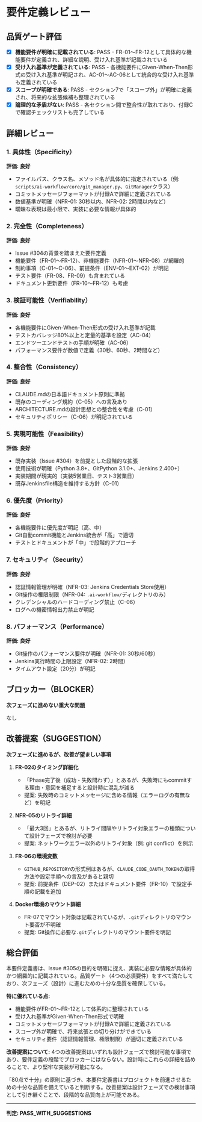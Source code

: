 # 要件定義レビュー

## 品質ゲート評価

- [x] **機能要件が明確に記載されている**: PASS - FR-01～FR-12として具体的な機能要件が定義され、詳細な説明、受け入れ基準が記載されている
- [x] **受け入れ基準が定義されている**: PASS - 各機能要件にGiven-When-Then形式の受け入れ基準が明記され、AC-01～AC-06として統合的な受け入れ基準も定義されている
- [x] **スコープが明確である**: PASS - セクション7で「スコープ外」が明確に定義され、将来的な拡張候補も整理されている
- [x] **論理的な矛盾がない**: PASS - 各セクション間で整合性が取れており、付録Cで確認チェックリストも完了している

## 詳細レビュー

### 1. 具体性（Specificity）

**評価: 良好**

- ファイルパス、クラス名、メソッド名が具体的に指定されている（例: `scripts/ai-workflow/core/git_manager.py`、`GitManager`クラス）
- コミットメッセージフォーマットが付録Aで詳細に定義されている
- 数値基準が明確（NFR-01: 30秒以内、NFR-02: 2時間以内など）
- 曖昧な表現は最小限で、実装に必要な情報が具体的

### 2. 完全性（Completeness）

**評価: 良好**

- Issue #304の背景を踏まえた要件定義
- 機能要件（FR-01～FR-12）、非機能要件（NFR-01～NFR-08）が網羅的
- 制約事項（C-01～C-06）、前提条件（ENV-01～EXT-02）が明記
- テスト要件（FR-08、FR-09）も含まれている
- ドキュメント更新要件（FR-10～FR-12）も考慮

### 3. 検証可能性（Verifiability）

**評価: 良好**

- 各機能要件にGiven-When-Then形式の受け入れ基準が記載
- テストカバレッジ80%以上と定量的基準を設定（AC-04）
- エンドツーエンドテストの手順が明確（AC-06）
- パフォーマンス要件が数値で定義（30秒、60秒、2時間など）

### 4. 整合性（Consistency）

**評価: 良好**

- CLAUDE.mdの日本語ドキュメント原則に準拠
- 既存のコーディング規約（C-05）への言及あり
- ARCHITECTURE.mdの設計思想との整合性を考慮（C-01）
- セキュリティポリシー（C-06）が明記されている

### 5. 実現可能性（Feasibility）

**評価: 良好**

- 既存実装（Issue #304）を前提とした段階的な拡張
- 使用技術が明確（Python 3.8+、GitPython 3.1.0+、Jenkins 2.400+）
- 実装期間が現実的（実装5営業日、テスト3営業日）
- 既存Jenkinsfile構造を維持する方針（C-01）

### 6. 優先度（Priority）

**評価: 良好**

- 各機能要件に優先度が明記（高、中）
- Git自動commit機能とJenkins統合が「高」で適切
- テストとドキュメントが「中」で段階的アプローチ

### 7. セキュリティ（Security）

**評価: 良好**

- 認証情報管理が明確（NFR-03: Jenkins Credentials Store使用）
- Git操作の権限制限（NFR-04: `.ai-workflow/`ディレクトリのみ）
- クレデンシャルのハードコーディング禁止（C-06）
- ログへの機密情報出力禁止が明記

### 8. パフォーマンス（Performance）

**評価: 良好**

- Git操作のパフォーマンス要件が明確（NFR-01: 30秒/60秒）
- Jenkins実行時間の上限設定（NFR-02: 2時間）
- タイムアウト設定（20分）が明記

## ブロッカー（BLOCKER）

**次フェーズに進めない重大な問題**

なし

## 改善提案（SUGGESTION）

**次フェーズに進めるが、改善が望ましい事項**

1. **FR-02のタイミング詳細化**
   - 「Phase完了後（成功・失敗問わず）」とあるが、失敗時にもcommitする理由・意図を補足すると設計時に混乱が減る
   - 提案: 失敗時のコミットメッセージに含める情報（エラーログの有無など）を明記

2. **NFR-05のリトライ詳細**
   - 「最大3回」とあるが、リトライ間隔やリトライ対象エラーの種類について設計フェーズで検討が必要
   - 提案: ネットワークエラー以外のリトライ対象（例: git conflict）を例示

3. **FR-06の環境変数**
   - `GITHUB_REPOSITORY`の形式例はあるが、`CLAUDE_CODE_OAUTH_TOKEN`の取得方法や設定手順への言及があると親切
   - 提案: 前提条件（DEP-02）またはドキュメント要件（FR-10）で設定手順の記載を追加

4. **Docker環境のマウント詳細**
   - FR-07でマウント対象は記載されているが、`.git`ディレクトリのマウント要否が不明確
   - 提案: Git操作に必要な`.git`ディレクトリのマウント要件を明記

## 総合評価

本要件定義書は、Issue #305の目的を明確に捉え、実装に必要な情報が具体的かつ網羅的に記載されている。品質ゲート（4つの必須要件）をすべて満たしており、次フェーズ（設計）に進むための十分な品質を確保している。

**特に優れている点:**
- 機能要件がFR-01～FR-12として体系的に整理されている
- 受け入れ基準がGiven-When-Then形式で明確
- コミットメッセージフォーマットが付録Aで詳細に定義されている
- スコープ外が明確で、将来拡張との切り分けができている
- セキュリティ要件（認証情報管理、権限制限）が適切に定義されている

**改善提案について:**
4つの改善提案はいずれも設計フェーズで検討可能な事項であり、要件定義の段階でブロッカーにはならない。設計時にこれらの詳細を詰めることで、より堅牢な実装が可能になる。

「80点で十分」の原則に基づき、本要件定義書はプロジェクトを前進させるための十分な品質を備えていると判断する。改善提案は設計フェーズでの検討事項として引き継ぐことで、段階的な品質向上が可能である。

---
**判定: PASS_WITH_SUGGESTIONS**